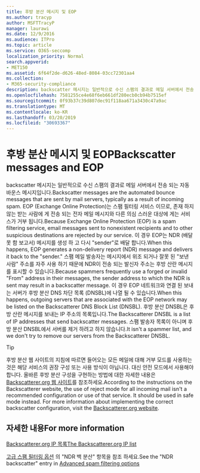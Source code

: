 ```yaml
---
title: 후방 분산 메시지 및 EOP
ms.author: tracyp
author: MSFTTracyP
manager: laurawi
ms.date: 12/9/2016
ms.audience: ITPro
ms.topic: article
ms.service: O365-seccomp
localization_priority: Normal
search.appverid:
- MET150
ms.assetid: 6f64f2de-d626-48ed-8084-03cc72301aa4
ms.collection:
- M365-security-compliance
description: backscatter 메시지는 일반적으로 수신 스팸의 결과로 메일 서버에서 전송 되는 자동 바운스 메시지입니다. 후방 분산 DNSBL은 후방 산란 메시지를 보내는 IP 주소의 목록입니다. 스팸 발송자 목록이 아니며 후방 분산 DNSBL에서 서버를 제거 하려고 하지 않습니다.
ms.openlocfilehash: 7581255ce4e68f6eb661df280ecb0cb94b7515ef
ms.sourcegitcommit: 0f93b37c39d807dec91f118aa671a3430c47a9ac
ms.translationtype: MT
ms.contentlocale: ko-KR
ms.lasthandoff: 03/20/2019
ms.locfileid: "30693367"
---
```

# <a name="backscatter-messages-and-eop"></a><span data-ttu-id="ffee5-105">후방 분산 메시지 및 EOP</span><span class="sxs-lookup"><span data-stu-id="ffee5-105">Backscatter messages and EOP</span></span>

<span data-ttu-id="ffee5-106">backscatter 메시지는 일반적으로 수신 스팸의 결과로 메일 서버에서 전송 되는 자동 바운스 메시지입니다.</span><span class="sxs-lookup"><span data-stu-id="ffee5-106">Backscatter messages are the automated bounce messages that are sent by mail servers, typically as a result of incoming spam.</span></span> <span data-ttu-id="ffee5-107">EOP (Exchange Online Protection)는 스팸 필터링 서비스 이므로, 존재 하지 않는 받는 사람에 게 전송 되는 전자 메일 메시지와 다른 의심 스러운 대상에 게는 서비스가 거부 됩니다.</span><span class="sxs-lookup"><span data-stu-id="ffee5-107">Because Exchange Online Protection (EOP) is a spam filtering service, email messages sent to nonexistent recipients and to other suspicious destinations are rejected by our service.</span></span> <span data-ttu-id="ffee5-108">이 경우 EOP는 NDR (배달 못 함 보고서) 메시지를 생성 하 고 다시 "sender"로 배달 합니다.</span><span class="sxs-lookup"><span data-stu-id="ffee5-108">When this happens, EOP generates a non-delivery report (NDR) message and delivers it back to the "sender."</span></span> <span data-ttu-id="ffee5-109">스팸 메일 발송자는 메시지에서 위조 되거나 잘못 된 "보낸 사람" 주소를 자주 사용 하기 때문에 NDR이 전송 되는 발신자 주소는 후방 산란 메시지를 표시할 수 있습니다.</span><span class="sxs-lookup"><span data-stu-id="ffee5-109">Because spammers frequently use a forged or invalid "From" address in their messages, the sender address to which the NDR is sent may result in a backscatter message.</span></span> <span data-ttu-id="ffee5-110">이 경우 EOP 네트워크와 연결 된 보내는 서버가 후방 분산 DNS 차단 목록 (DNSBL)에 나열 될 수 있습니다.</span><span class="sxs-lookup"><span data-stu-id="ffee5-110">When this happens, outgoing servers that are associated with the EOP network may be listed on the Backscatterer DNS Block List (DNSBL).</span></span> <span data-ttu-id="ffee5-111">후방 분산 DNSBL은 후방 산란 메시지를 보내는 IP 주소의 목록입니다.</span><span class="sxs-lookup"><span data-stu-id="ffee5-111">The Backscatterer DNSBL is a list of IP addresses that send backscatter messages.</span></span> <span data-ttu-id="ffee5-112">스팸 발송자 목록이 아니며 후방 분산 DNSBL에서 서버를 제거 하려고 하지 않습니다.</span><span class="sxs-lookup"><span data-stu-id="ffee5-112">It isn't a spammer list, and we don't try to remove our servers from the Backscatterer DNSBL.</span></span> 
  
> [!TIP]
> <span data-ttu-id="ffee5-p103">후방 분산 웹 사이트의 지침에 따르면 들어오는 모든 메일에 대해 거부 모드를 사용하는 것은 해당 서비스의 권장 구성 또는 사용 방식이 아닙니다. 대신 안전 모드에서 사용해야 합니다. 올바른 후방 분산 구성을 구현하는 방법에 대한 자세한 내용은 [Backscatterer.org 웹 사이트](http://www.backscatterer.org/?target=usage)를 참조하세요.</span><span class="sxs-lookup"><span data-stu-id="ffee5-p103">According to the instructions on the Backscatterer website, the use of reject mode for all incoming mail isn't a recommended configuration or use of that service. It should be used in safe mode instead. For more information about implementing the correct backscatter configuration, visit the [Backscatterer.org website](http://www.backscatterer.org/?target=usage).</span></span> 
  
## <a name="for-more-information"></a><span data-ttu-id="ffee5-116">자세한 내용</span><span class="sxs-lookup"><span data-stu-id="ffee5-116">For more information</span></span>

[<span data-ttu-id="ffee5-117">Backscatterer.org IP 목록</span><span class="sxs-lookup"><span data-stu-id="ffee5-117">The Backscatterer.org IP list</span></span>](https://blogs.msdn.com/b/tzink/archive/2012/08/22/the-backscatterer-org-ip-list.aspx)
  
<span data-ttu-id="ffee5-118">[고급 스팸 필터링 옵션](advanced-spam-filtering-asf-options.md) 의 "NDR 백 분산" 항목을 참조 하세요.</span><span class="sxs-lookup"><span data-stu-id="ffee5-118">See the "NDR backscatter" entry in [Advanced spam filtering  options](advanced-spam-filtering-asf-options.md)</span></span>
  

